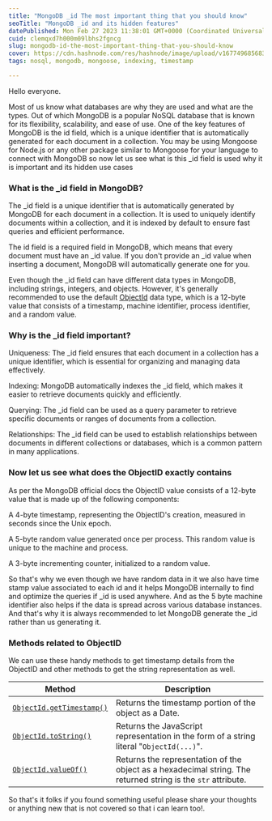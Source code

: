 ```yaml
---
title: "MongoDB _id The most important thing that you should know"
seoTitle: "MongoDB _id and its hidden features"
datePublished: Mon Feb 27 2023 11:38:01 GMT+0000 (Coordinated Universal Time)
cuid: clemqxd7h000m09lbhs2fgncg
slug: mongodb-id-the-most-important-thing-that-you-should-know
cover: https://cdn.hashnode.com/res/hashnode/image/upload/v1677496856831/9dfbac64-1ec1-4153-866c-a895eb3f4396.webp
tags: nosql, mongodb, mongoose, indexing, timestamp

---
```


Hello everyone.

Most of us know what databases are why they are used and what are the types. Out of which MongoDB is a popular NoSQL database that is known for its flexibility, scalability, and ease of use. One of the key features of MongoDB is the id field, which is a unique identifier that is automatically generated for each document in a collection. You may be using Mongoose for Node.js or any other package similar to Mongoose for your language to connect with MongoDB so now let us see what is this \_id field is used why it is important and its hidden use cases

### What is the \_id field in MongoDB?

The \_id field is a unique identifier that is automatically generated by MongoDB for each document in a collection. It is used to uniquely identify documents within a collection, and it is indexed by default to ensure fast queries and efficient performance.

The id field is a required field in MongoDB, which means that every document must have an \_id value. If you don't provide an \_id value when inserting a document, MongoDB will automatically generate one for you.

Even though the \_id field can have different data types in MongoDB, including strings, integers, and objects. However, it's generally recommended to use the default [ObjectId](https://www.mongodb.com/docs/manual/reference/method/ObjectId/) data type, which is a 12-byte value that consists of a timestamp, machine identifier, process identifier, and a random value.

### Why is the \_id field important?

Uniqueness: The \_id field ensures that each document in a collection has a unique identifier, which is essential for organizing and managing data effectively.

Indexing: MongoDB automatically indexes the \_id field, which makes it easier to retrieve documents quickly and efficiently.

Querying: The \_id field can be used as a query parameter to retrieve specific documents or ranges of documents from a collection.

Relationships: The \_id field can be used to establish relationships between documents in different collections or databases, which is a common pattern in many applications.

### Now let us see what does the ObjectID exactly contains

As per the MongoDB official docs the ObjectID value consists of a 12-byte value that is made up of the following components:

A 4-byte timestamp, representing the ObjectID's creation, measured in seconds since the Unix epoch.

A 5-byte random value generated once per process. This random value is unique to the machine and process.

A 3-byte incrementing counter, initialized to a random value.

So that's why we even though we have random data in it we also have time stamp value associated to each id and it helps MongoDB internally to find and optimize the queries if \_id is used anywhere. And as the 5 byte machine identifier also helps if the data is spread across various database instances. And that's why it is always recommended to let MongoDB generate the \_id rather than us generating it.

### Methods related to ObjectID

We can use these handy methods to get timestamp details from the ObjectID and other methods to get the string representation as well.

| Method | Description |
| --- | --- |
| [`ObjectId.getTimestamp()`](https://www.mongodb.com/docs/manual/reference/method/ObjectId.getTimestamp/#mongodb-method-ObjectId.getTimestamp) | Returns the timestamp portion of the object as a Date. |
| [`ObjectId.toString()`](https://www.mongodb.com/docs/manual/reference/method/ObjectId.toString/#mongodb-method-ObjectId.toString) | Returns the JavaScript representation in the form of a string literal "`ObjectId(...)`". |
| [`ObjectId.valueOf()`](https://www.mongodb.com/docs/manual/reference/method/ObjectId.valueOf/#mongodb-method-ObjectId.valueOf) | Returns the representation of the object as a hexadecimal string. The returned string is the `str` attribute. |

So that's it folks if you found something useful please share your thoughts or anything new that is not covered so that i can learn too!.